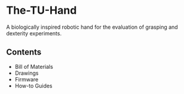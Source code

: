 # The-TU-Hand
A biologically inspired robotic hand for the evaluation of grasping and dexterity experiments.

## Contents
- Bill of Materials
- Drawings
- Firmware
- How-to Guides
